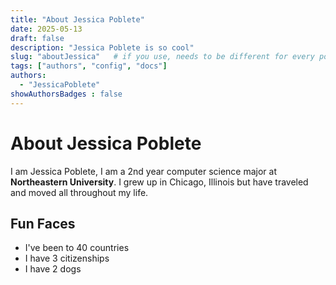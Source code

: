 ```yaml
---
title: "About Jessica Poblete"
date: 2025-05-13
draft: false
description: "Jessica Poblete is so cool"
slug: "aboutJessica"   # if you use, needs to be different for every post
tags: ["authors", "config", "docs"]
authors:
  - "JessicaPoblete"
showAuthorsBadges : false
---
```


# About Jessica Poblete

I am Jessica Poblete, I am a 2nd year computer science major at **Northeastern University**. I grew up in Chicago, Illinois but have traveled and moved all throughout my life.
## Fun Faces
- I've been to 40 countries
- I have 3 citizenships
- I have 2 dogs